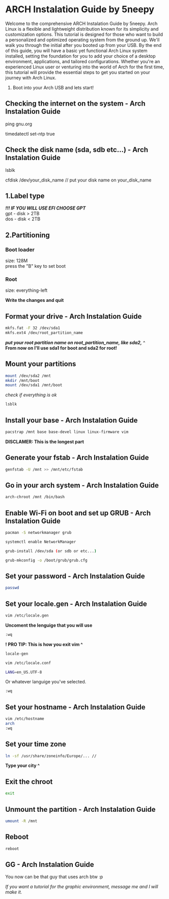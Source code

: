 # ARCH Instalation Guide by 5neepy

Welcome to the comprehensive ARCH Instalation Guide by 5neepy. Arch Linux is a flexible and lightweight distribution known for its simplicity and customization options. This tutorial is designed for those who want to build a personalized and optimized operating system from the ground up. We'll walk you through the initial after you booted up from your USB. By the end of this guide, you will have a basic yet functional Arch Linux system installed, setting the foundation for you to add your choice of a desktop environment, applications, and tailored configurations. Whether you're an experienced Linux user or venturing into the world of Arch for the first time, this tutorial will provide the essential steps to get you started on your journey with Arch Linux.

1. Boot into your Arch USB and lets start!

## Checking the internet on the system - Arch Instalation Guide

ping gnu.org

timedatectl set-ntp true

## Check the disk name (sda, sdb etc...) - Arch Instalation Guide

lsblk

cfdisk /dev/your_disk_name // put your disk name on your_disk_name

## 1.Label type
***!!! IF YOU WILL USE EFI CHOOSE GPT***  
gpt - disk > 2TB  
dos - disk < 2TB

## 2.Partitioning

### Boot loader
size: 128M  
press the "B" key to set boot

### Root
size: everything-left

**Write the changes and quit**


## Format your drive - Arch Instalation Guide
``` bash
mkfs.fat -F 32 /dev/sda1 	
mkfs.ext4 /dev/root_partition_name
```
***put your root partition name on root_partition_name, like sda2,*** ^  
**From now on I'll use sda1 for boot and sda2 for root!**

## Mount your partitions

``` bash
mount /dev/sda2 /mnt
mkdir /mnt/boot
mount /dev/sda1 /mnt/boot
```

*check if everything is ok*

``` bash
lsblk
```

## Install your base - Arch Instalation Guide
``` bash
pacstrap /mnt base base-devel linux linux-firmware vim
```
**DISCLAMER: This is the longest part**  

## Generate your fstab - Arch Instalation Guide

``` bash
genfstab -U /mnt >> /mnt/etc/fstab
```

## Go in your arch system - Arch Instalation Guide
```bash
arch-chroot /mnt /bin/bash
```
## Enable Wi-Fi on boot and set up GRUB - Arch Instalation Guide
```bash
pacman -S networkmanager grub

systemctl enable NetworkManager

grub-install /dev/sda (or sdb or etc...)

grub-mkconfig -o /boot/grub/grub.cfg
```

## Set your password - Arch Instalation Guide

```bash
passwd
```

## Set your locale.gen - Arch Instalation Guide
```bash
vim /etc/locale.gen
```
**Uncoment the lenguige that you will use**
```bash
:wq
```
**! PRO TIP: This is how you exit vim ^**

```bash
locale-gen
```

```bash
vim /etc/locale.conf
```
```bash
LANG=en_US.UTF-8
```
Or whatever languige you've selected. 
```bash
:wq
```

## Set your hostname - Arch Instalation Guide

```bash
vim /etc/hostname
arch
:wq
```

## Set your time zone

```bash
ln -sf /usr/share/zoneinfo/Europe/... // 
```
**Type your city ^**  

## Exit the chroot

```bash
exit
```

## Unmount the partition - Arch Instalation Guide

```bash
umount -R /mnt
```
## Reboot

```bash
reboot
```
## GG - Arch Instalation Guide
You now can be that guy that uses arch btw :p

*If you want a tutorial for the graphic environment, message me and I will make it.*

